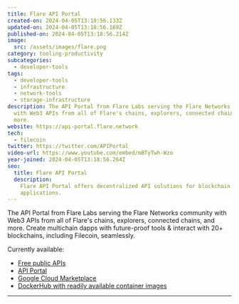 ```yaml
---
title: Flare API Portal
created-on: 2024-04-05T13:18:56.133Z
updated-on: 2024-04-05T13:18:56.169Z
published-on: 2024-04-05T13:18:56.214Z
image:
  src: /assets/images/flare.png
category: tooling-productivity
subcategories:
  - developer-tools
tags:
  - developer-tools
  - infrastructure
  - network-tools
  - storage-infrastructure
description: The API Portal from Flare Labs serving the Flare Networks community
  with Web3 APIs from all of Flare's chains, explorers, connected chains, and
  more.
website: https://api-portal.flare.network
tech:
  - filecoin
twitter: https://twitter.com/APIPortal
video-url: https://www.youtube.com/embed/mBTyTwh-Wzo
year-joined: 2024-04-05T13:18:56.264Z
seo:
  title: Flare API Portal
  description:
    Flare API Portal offers decentralized API solutions for blockchain
    applications.
---
```


The API Portal from Flare Labs serving the Flare Networks community with Web3 APIs from all of Flare's chains, explorers, connected chains, and more. Create multichain dapps with future-proof tools & interact with 20+ blockchains, including Filecoin, seamlessly.

Currently available:

- [Free public APIs](https://docs.flare.network/dev/reference/network-config/#connected-networks)
- [API Portal](https://api-portal.flare.network/apis)
- [Google Cloud Marketplace](https://console.cloud.google.com/marketplace/product/flare-public/api-portal-flare-network)
- [DockerHub with readily available container images](https://hub.docker.com/u/flarefoundation)

---
